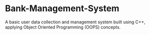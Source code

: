# Bank-Management-System
A basic user data collection and management system built using C++, applying Object Oriented Programming (OOPS) concepts.  
